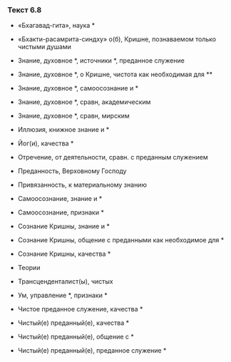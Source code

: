 ### Текст 6.8

- «Бхагавад-гита», наука *

- «Бхакти-расамрита-синдху» о(б), Кришне, познаваемом только чистыми душами

- Знание, духовное *, источники *, преданное служение

- Знание, духовное *, о Кришне, чистота как необходимая для **

- Знание, духовное *, самоосознание и *

- Знание, духовное *, сравн, академическим

- Знание, духовное *, сравн, мирским

- Иллюзия, книжное знание и *

- Йог(и), качества *

- Отречение, от деятельности, сравн. с преданным служением

- Преданность, Верховному Господу

- Привязанность, к материальному знанию

- Самоосознание, знание и *

- Самоосознание, признаки *

- Сознание Кришны, знание и *

- Сознание Кришны, общение с преданными как необходимое для *

- Сознание Кришны, качества *

- Теории

- Трансценденталист(ы), чистых

- Ум, управление *, признаки *

- Чистое преданное служение, качества *

- Чистый(е) преданный(е), качества *

- Чистый(е) преданный(е), общение с *

- Чистый(е) преданный(е), преданное служение *
	

